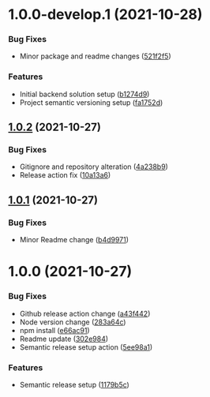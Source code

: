 # 1.0.0-develop.1 (2021-10-28)


### Bug Fixes

* Minor package and readme changes ([521f2f5](https://github.com/PSW-Organization-8/hospital-information-system/commit/521f2f5fe66cc271c07a9e1a8e4fc59a2611a0b5))


### Features

* Initial backend solution setup ([b1274d9](https://github.com/PSW-Organization-8/hospital-information-system/commit/b1274d9549b57539e570e69b1fb59d64ef4d0332))
* Project semantic versioning setup ([fa1752d](https://github.com/PSW-Organization-8/hospital-information-system/commit/fa1752d5c2dff83d38dc6caf2f88dfcd0c341773))

## [1.0.2](https://github.com/tara-pogancev/psw-hostpital-system/compare/v1.0.1...v1.0.2) (2021-10-27)


### Bug Fixes

* Gitignore and repository alteration ([4a238b9](https://github.com/tara-pogancev/psw-hostpital-system/commit/4a238b9a1161b90fb8e393dd28bcf990dc535a0e))
* Release action fix ([10a13a6](https://github.com/tara-pogancev/psw-hostpital-system/commit/10a13a6463cdce4816472c14751c7af4ed9e28d7))

## [1.0.1](https://github.com/tara-pogancev/psw-hostpital-system/compare/v1.0.0...v1.0.1) (2021-10-27)


### Bug Fixes

* Minor Readme change ([b4d9971](https://github.com/tara-pogancev/psw-hostpital-system/commit/b4d9971795f3536d1e6237370804d3e166d22f98))

# 1.0.0 (2021-10-27)


### Bug Fixes

* Github release action change ([a43f442](https://github.com/tara-pogancev/psw-hostpital-system/commit/a43f44244e7c71461938ea9563a8bf69710978df))
* Node version change ([283a64c](https://github.com/tara-pogancev/psw-hostpital-system/commit/283a64c8e0a3318cbab8fe9392775aa5a1588dc6))
* npm install ([e66ac91](https://github.com/tara-pogancev/psw-hostpital-system/commit/e66ac9136d2aa55d7a11d7f4d12844c0a5d3bdcb))
* Readme update ([302e984](https://github.com/tara-pogancev/psw-hostpital-system/commit/302e9849aa76a98d566f51a0d7b840864d8ce875))
* Semantic release setup action ([5ee98a1](https://github.com/tara-pogancev/psw-hostpital-system/commit/5ee98a18f19a667b9a6d6197fad3cf0a4fff5f61))


### Features

* Semantic release setup ([1179b5c](https://github.com/tara-pogancev/psw-hostpital-system/commit/1179b5caceea7505a30238cf79d3fabf37200e72))
